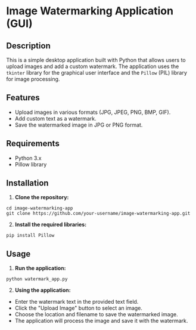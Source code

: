 # Image Watermarking Application (GUI)
## Description
This is a simple desktop application built with Python that allows users to upload images and add a custom watermark. The application uses the `tkinter` library for the graphical user interface and the `Pillow` (PIL) library for image processing.

## Features
- Upload images in various formats (JPG, JPEG, PNG, BMP, GIF).
- Add custom text as a watermark.
- Save the watermarked image in JPG or PNG format.

## Requirements
- Python 3.x
- Pillow library

## Installation
1. **Clone the repository:**
```
cd image-watermarking-app
git clone https://github.com/your-username/image-watermarking-app.git
```

2. **Install the required libraries:**
```
pip install Pillow
```

## Usage
1. **Run the application:**
```
python watermark_app.py
```

2. **Using the application:**
- Enter the watermark text in the provided text field.
- Click the "Upload Image" button to select an image.
- Choose the location and filename to save the watermarked image.
- The application will process the image and save it with the watermark.